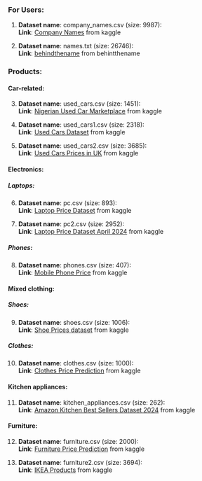 
### For Users:

1. 
    __Dataset name__: company_names.csv (size: 9987): <br>
    __Link__: [Company Names](https://www.kaggle.com/datasets/tathagatanath/comapny-names) from kaggle

2.  
    __Dataset name__: names.txt (size: 26746): <br>
    __Link__: [behindthename](https://www.behindthename.com/api/) from behintthename


### Products:
#### Car-related:
3.  
    __Dataset name__: used_cars.csv (size: 1451): <br>
    __Link__: [Nigerian Used Car Marketplace](https://www.kaggle.com/datasets/sootersaalu/nigerian-used-car-marketplace) from kaggle

4. 
    __Dataset name__: used_cars1.csv (size: 2318): <br>
    __Link__: [Used Cars Dataset](https://www.kaggle.com/datasets/doaaalsenani/used-cars-dataets) from kaggle

5. 
    __Dataset name__: used_cars2.csv (size: 3685): <br>
    __Link__: [Used Cars Prices in UK](https://www.kaggle.com/datasets/muhammadawaistayyab/used-cars-prices-in-uk) from kaggle

#### Electronics:
##### Laptops:
6.
    __Dataset name__: pc.csv (size: 893): <br>
    __Link__: [Laptop Price Dataset](https://www.kaggle.com/code/sonialikhan/laptop-price-dataset/input) from kaggle

7. 
    __Dataset name__: pc2.csv (size: 2952): <br>
    __Link__: [Laptop Price Dataset April 2024](https://www.kaggle.com/datasets/keremabdullahoglu/laptop-price-dataset-april-2024) from kaggle

##### Phones:

8.
    __Dataset name__: phones.csv (size: 407): <br>
    __Link__: [Mobile Phone Price](https://www.kaggle.com/datasets/rkiattisak/mobile-phone-price) from kaggle

#### Mixed clothing:
##### Shoes:
9.
    __Dataset name__: shoes.csv (size: 1006): <br>
    __Link__: [Shoe Prices dataset](https://www.kaggle.com/datasets/rkiattisak/shoe-prices-dataset) from kaggle

##### Clothes:
10.
    __Dataset name__: clothes.csv (size: 1000): <br>
    __Link__: [Clothes Price Prediction](https://www.kaggle.com/datasets/mrsimple07/clothes-price-prediction) from kaggle

#### Kitchen appliances:
11.
    __Dataset name__: kitchen_appliances.csv (size: 262): <br>
    __Link__: [Amazon Kitchen Best Sellers Dataset 2024](https://www.kaggle.com/datasets/kanchana1990/amazon-kitchen-best-sellers-dataset-2024) from kaggle

#### Furniture:
12.
    __Dataset name__: furniture.csv (size: 2000): <br>
    __Link__: [Furniture Price Prediction](https://www.kaggle.com/datasets/shawkyelgendy/furniture-price-prediction) from kaggle

13. 
    __Dataset name__: furniture2.csv (size: 3694): <br>
    __Link__: [IKEA Products](https://www.kaggle.com/datasets/thedevastator/ikea-product) from kaggle
    